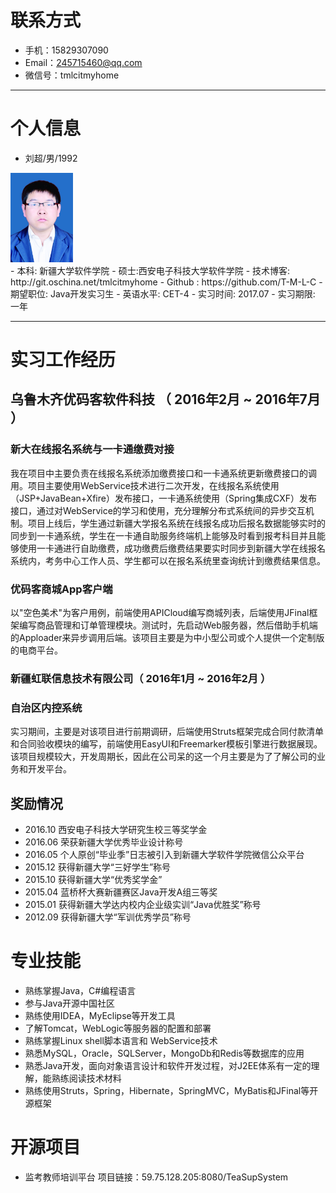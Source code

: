 

# 联系方式

- 手机：15829307090
- Email：245715460@qq.com
- 微信号：tmlcitmyhome

---

# 个人信息

 - 刘超/男/1992
 <div>
 <img src="https://raw.githubusercontent.com/T-M-L-C/PersonPhoto/master/%E5%88%98%E8%B6%85.jpg" width=100 />
 </div>
 - 本科: 新疆大学软件学院 
 - 硕士:西安电子科技大学软件学院
 - 技术博客: http://git.oschina.net/tmlcitmyhome
 - Github : https://github.com/T-M-L-C
 - 期望职位: Java开发实习生
 - 英语水平: CET-4
 - 实习时间: 2017.07
 - 实习期限: 一年

 ---

# 实习工作经历

## 乌鲁木齐优码客软件科技 （ 2016年2月 ~ 2016年7月 ）

### 新大在线报名系统与一卡通缴费对接 
我在项目中主要负责在线报名系统添加缴费接口和一卡通系统更新缴费接口的调用。项目主要使用WebService技术进行二次开发，在线报名系统使用（JSP+JavaBean+Xfire）发布接口，一卡通系统使用（Spring集成CXF）发布接口，通过对WebService的学习和使用，充分理解分布式系统间的异步交互机制。项目上线后，学生通过新疆大学报名系统在线报名成功后报名数据能够实时的同步到一卡通系统，学生在一卡通自助服务终端机上能够及时看到报考科目并且能够使用一卡通进行自助缴费，成功缴费后缴费结果要实时同步到新疆大学在线报名系统内，考务中心工作人员、学生都可以在报名系统里查询统计到缴费结果信息。


### 优码客商城App客户端
 以"空色美术"为客户用例，前端使用APICloud编写商城列表，后端使用JFinal框架编写商品管理和订单管理模块。测试时，先启动Web服务器，然后借助手机端的Apploader来异步调用后端。该项目主要是为中小型公司或个人提供一个定制版的电商平台。



 
### 新疆虹联信息技术有限公司（ 2016年1月 ~ 2016年2月 ）

### 自治区内控系统 
实习期间，主要是对该项目进行前期调研，后端使用Struts框架完成合同付款清单和合同验收模块的编写，前端使用EasyUI和Freemarker模板引擎进行数据展现。该项目规模较大，开发周期长，因此在公司呆的这一个月主要是为了了解公司的业务和开发平台。






## 奖励情况
- 2016.10  西安电子科技大学研究生校三等奖学金
- 2016.06  荣获新疆大学优秀毕业设计称号
- 2016.05  个人原创“毕业季”日志被引入到新疆大学软件学院微信公众平台
- 2015.12  获得新疆大学“三好学生”称号
- 2015.10  获得新疆大学“优秀奖学金”
- 2015.04  蓝桥杯大赛新疆赛区Java开发A组三等奖
- 2015.01  获得新疆大学达内校内企业级实训“Java优胜奖”称号
- 2012.09  获得新疆大学“军训优秀学员”称号



# 专业技能

- 熟练掌握Java，C#编程语言
- 参与Java开源中国社区
- 熟练使用IDEA，MyEclipse等开发工具
- 了解Tomcat，WebLogic等服务器的配置和部署
- 熟练掌握Linux shell脚本语言和 WebService技术
- 熟悉MySQL，Oracle，SQLServer，MongoDb和Redis等数据库的应用
- 熟悉Java开发，面向对象语言设计和软件开发过程，对J2EE体系有一定的理解，能熟练阅读技术材料
- 熟练使用Struts，Spring，Hibernate，SpringMVC，MyBatis和JFinal等开源框架


# 开源项目
- 监考教师培训平台
  项目链接：59.75.128.205:8080/TeaSupSystem


